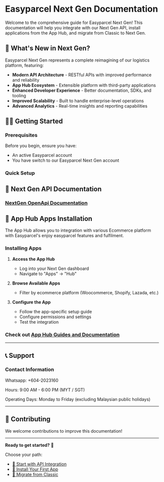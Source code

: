 # Easyparcel Next Gen Documentation

Welcome to the comprehensive guide for Easyparcel Next Gen! This documentation will help you integrate with our Next Gen API, install applications from the App Hub, and migrate from Classic to Next Gen.

## 🚀 What's New in Next Gen?

Easyparcel Next Gen represents a complete reimagining of our logistics platform, featuring:

- **Modern API Architecture** - RESTful APIs with improved performance and reliability
- **App Hub Ecosystem** - Extensible platform with third-party applications
- **Enhanced Developer Experience** - Better documentation, SDKs, and tooling
- **Improved Scalability** - Built to handle enterprise-level operations
- **Advanced Analytics** - Real-time insights and reporting capabilities


## 🏃‍♂️ Getting Started

### Prerequisites

Before you begin, ensure you have:
- An active Easyparcel account
- You have switch to our Easyparcel Next Gen account

### Quick Setup

## 🔌 Next Gen API Documentation

### [NextGen OpenApi Documentation](https://github.com/easyparcel/OpenAPI)

## 🏪 App Hub Apps Installation

The App Hub allows you to integration with various Ecommerce platform with Easyparcel's enjoy easyparcel features and fulfilment.

### Installing Apps

1. **Access the App Hub**
   - Log into your Next Gen dashboard
   - Navigate to "Apps" → "Hub"

2. **Browse Available Apps**
   - Filter by ecommerce platform (Woocommerce, Shopify, Lazada, etc.)

3. **Configure the App**
   - Follow the app-specific setup guide
   - Configure permissions and settings
   - Test the integration

### Check out [App Hub Guides and Documentation](https://github.com/easyparcel/nextgen-integration-doc/tree/main/AppHub)

---

## 📞 Support

### Contact Information
Whatsapp: +604-2023160

Hours: 9:00 AM - 6:00 PM (MYT / SGT)

Operating Days: Monday to Friday (excluding Malaysian public holidays)


---

## 📝 Contributing

We welcome contributions to improve this documentation!


---

**Ready to get started?** 🚀

Choose your path:
- [🔌 Start with API Integration](./guides/api-integration.md)
- [🏪 Install Your First App](./guides/app-installation.md)  
- [🔄 Migrate from Classic](./guides/migration.md)
